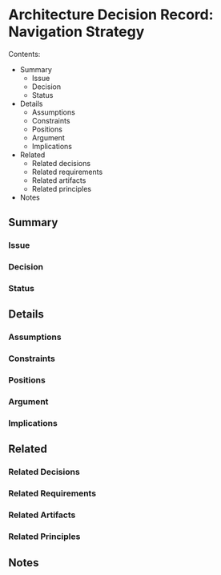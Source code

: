 # Architecture Decision Record: Navigation Strategy

Contents:

- Summary
    - Issue
    - Decision
    - Status
- Details
    - Assumptions
    - Constraints
    - Positions
    - Argument
    - Implications
- Related
    - Related decisions
    - Related requirements
    - Related artifacts
    - Related principles
- Notes

## Summary

### Issue

### Decision

### Status

## Details

### Assumptions

### Constraints

### Positions

### Argument

### Implications

## Related

### Related Decisions

### Related Requirements

### Related Artifacts

### Related Principles

## Notes